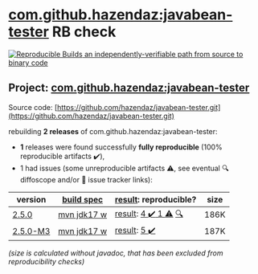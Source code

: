 [com.github.hazendaz:javabean-tester](https://search.maven.org/artifact/com.github.hazendaz/javabean-tester/) RB check
=======

[![Reproducible Builds](https://reproducible-builds.org/images/logos/rb.svg) an independently-verifiable path from source to binary code](https://reproducible-builds.org/)

## Project: [com.github.hazendaz:javabean-tester](https://search.maven.org/artifact/com.github.hazendaz/javabean-tester/)

Source code: [https://github.com/hazendaz/javabean-tester.git](https://github.com/hazendaz/javabean-tester.git)

rebuilding **2 releases** of com.github.hazendaz:javabean-tester:
- **1** releases were found successfully **fully reproducible** (100% reproducible artifacts :heavy_check_mark:),
- 1 had issues (some unreproducible artifacts :warning:, see eventual :mag: diffoscope and/or :memo: issue tracker links):

| version | [build spec](/BUILDSPEC.md) | [result](https://reproducible-builds.org/docs/jvm/): reproducible? | size |
| -- | --------- | ------ | -- |
| [2.5.0](https://search.maven.org/artifact/com.github.hazendaz/javabean-tester/2.5.0/pom) | [mvn jdk17 w](javabean-tester-2.5.0.buildspec) | [result](javabean-tester-2.5.0.buildinfo): [4 :heavy_check_mark:  1 :warning:](javabean-tester-2.5.0.buildcompare) [:mag:](javabean-tester-2.5.0.diffoscope) | 186K |
| [2.5.0-M3](https://search.maven.org/artifact/com.github.hazendaz/javabean-tester/2.5.0-M3/pom) | [mvn jdk17 w](javabean-tester-2.5.0-M3.buildspec) | [result](javabean-tester-2.5.0-M3.buildinfo): [5 :heavy_check_mark: ](javabean-tester-2.5.0-M3.buildcompare) | 187K |

<i>(size is calculated without javadoc, that has been excluded from reproducibility checks)</i>
